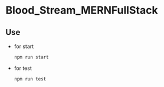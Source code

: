 #  Blood_Stream_MERNFullStack





## Use

- for start
  ```
  npm run start
  ```
- for test
  ```
  npm run test
  ```

